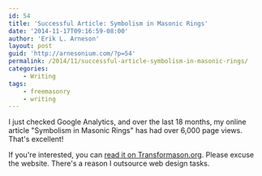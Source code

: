 ```yaml
---
id: 54
title: 'Successful Article: Symbolism in Masonic Rings'
date: '2014-11-17T09:16:59-08:00'
author: 'Erik L. Arneson'
layout: post
guid: 'http://arnesonium.com/?p=54'
permalink: /2014/11/successful-article-symbolism-in-masonic-rings/
categories:
    - Writing
tags:
    - freemasonry
    - writing
---
```


I just checked Google Analytics, and over the last 18 months, my online article "Symbolism in Masonic Rings" has had over 6,000 page views. That's excellent!

If you're interested, you can <a href="http://transformason.org/papers/masonic_rings.html">read it on Transformason.org</a>. Please excuse the website. There's a reason I outsource web design tasks.